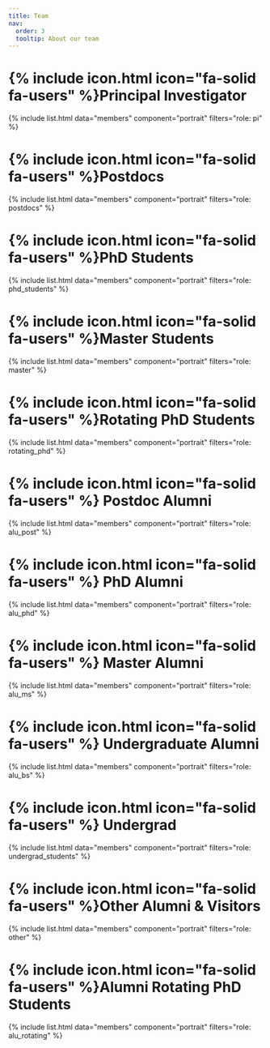 ```yaml
---
title: Team
nav:
  order: 3
  tooltip: About our team
---
```


# {% include icon.html icon="fa-solid fa-users" %}Principal Investigator 

{% include list.html data="members" component="portrait" filters="role: pi" %}

# {% include icon.html icon="fa-solid fa-users" %}Postdocs

{% include list.html data="members" component="portrait" filters="role: postdocs" %}

# {% include icon.html icon="fa-solid fa-users" %}PhD Students

{% include list.html data="members" component="portrait" filters="role: phd_students" %}

# {% include icon.html icon="fa-solid fa-users" %}Master Students

{% include list.html data="members" component="portrait" filters="role: master" %}

# {% include icon.html icon="fa-solid fa-users" %}Rotating PhD Students

{% include list.html data="members" component="portrait" filters="role: rotating_phd" %}

# {% include icon.html icon="fa-solid fa-users" %} Postdoc Alumni

{% include list.html data="members" component="portrait" filters="role: alu_post" %}

# {% include icon.html icon="fa-solid fa-users" %} PhD Alumni

{% include list.html data="members" component="portrait" filters="role: alu_phd" %}

# {% include icon.html icon="fa-solid fa-users" %} Master Alumni

{% include list.html data="members" component="portrait" filters="role: alu_ms" %}

# {% include icon.html icon="fa-solid fa-users" %} Undergraduate Alumni

{% include list.html data="members" component="portrait" filters="role: alu_bs" %}

# {% include icon.html icon="fa-solid fa-users" %} Undergrad

{% include list.html data="members" component="portrait" filters="role: undergrad_students" %}

# {% include icon.html icon="fa-solid fa-users" %}Other Alumni & Visitors

{% include list.html data="members" component="portrait" filters="role: other" %}

# {% include icon.html icon="fa-solid fa-users" %}Alumni Rotating PhD Students

{% include list.html data="members" component="portrait" filters="role: alu_rotating" %}
